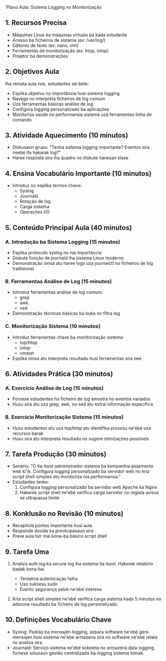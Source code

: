 'Plano Aula: Sistema Logging no Monitorização

## 1. Recursos Precisa

- Máquinas Linux ka máquinas virtuais ba kada estudante
- Acesso ba ficheiros de sistema (ex: /var/log/)
- Editores de texto (ex: nano, vim)
- Ferramentas de monitorização (ex: htop, iotop)
- Projetor ba demonstrações

## 2. Objetivos Aula

Iha remata aula nee, estudantes sei bele:
- Esplika objetivu no importância husi sistema logging
- Navega no interpreta ficheiros de log comum
- Uza ferramentas básicas análise de log
- Configura logging personalizado ba aplicações
- Monitoriza saúde no performansia sistema uza ferramentas linha de comando

## 3. Atividade Aquecimento (10 minutos)

- Diskusaun grupu: "Tanba sistema logging importante? Eventos sira neebé ita hakarak log?"
- Haree resposta sira iha quadro no diskute hanesan klase

## 4. Ensina Vocabulário Importante (10 minutos)

- Introduz no esplika termos chave:
  - Syslog
  - Journald
  - Rotação de log
  - Carga sistema
  - Operações I/O

## 5. Conteúdo Principal Aula (40 minutos)

### A. Introdução ba Sistema Logging (15 minutos)
- Esplika protocolo syslog no nia importância
- Diskute função de journald iha sistema Linux moderno
- Demonstração oinsá atu haree logs uza journalctl no ficheiros de log tradisional

### B. Ferramentas Análise de Log (15 minutos)
- Introduz ferramentas análise de log comum:
  - grep
  - awk
  - sed
- Demonstração técnicas básicas ba buka no filtra log

### C. Monitorização Sistema (10 minutos)
- Introduz ferramentas chave ba monitorização sistema:
  - top/htop
  - iotop
  - vmstat
- Esplika oinsá atu interpreta resultadu husi ferramentas sira nee

## 6. Atividades Prática (30 minutos)

### A. Exercício Análise de Log (15 minutos)
- Fornese estudantes ho ficheiro de log amostra ho eventos variados
- Husu sira atu uza grep, awk, no sed atu extrai informação específica

### B. Exercício Monitorização Sistema (15 minutos)
- Husu estudantes atu uza top/htop atu identifika prosesu ne'ebé uza recursos barak
- Husu sira atu interpreta resultadu no sugere otimizações possíveis

## 7. Tarefa Produção (30 minutos)

- Senário: "O ita-boot administrador sistema ba kompanhia alojamento web ki'ik. Configura logging personalizado ba servidor web no kria script shell simples atu monitoriza nia performansia."
- Estudantes tenke:
  1. Configura logging personalizado ba servidor web Apache ka Nginx
  2. Hakerek script shell ne'ebé verifica carga servidor no regista avisos se ultrapassa limite

## 8. Konklusão no Revisão (10 minutos)

- Recapitula pontos importante husi aula
- Responde duvida ka preokupasaun sira
- Preve aula tuir mai kona-ba básico script shell

## 9. Tarefa Uma

1. Analiza auth.log ka secure log iha sistema ita-boot. Hakerek relatório badak kona-ba:
   - Tentativa autenticação falha
   - Uso suksesu sudo
   - Evento segurança seluk ne'ebé interesa

2. Kria script shell simples ne'ebé verifica carga sistema kada 5 minutos no adisiona resultadu ba ficheiro de log personalizado.

## 10. Definições Vocabulário Chave

- Syslog: Padrão ba mensajen logging, separa software ne'ebé gera mensajen husi sistema ne'ebé armazena sira no software ne'ebé relata no analiza sira.
- Journald: Serviço sistema ne'ebé kokoleta no armazena data logging, fornese solusaun gestão centralizada ba logging sistema tomak.